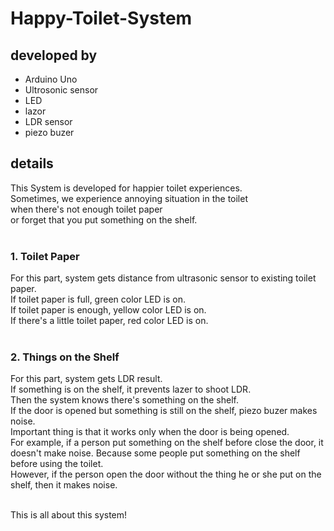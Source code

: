 # Happy-Toilet-System

## developed by<br>
* Arduino Uno<br>
* Ultrosonic sensor<br>
* LED<br>
* lazor<br>
* LDR sensor<br>
* piezo buzer<br>

## details<br>
This System is developed for happier toilet experiences.<br>
Sometimes, we experience annoying situation in the toilet <br>
when there's not enough toilet paper <br>
or forget that you put something on the shelf.<br>
<br>
### 1. Toilet Paper<br>
For this part, system gets distance from ultrasonic sensor to existing toilet paper.<br>
If toilet paper is full, green color LED is on.<br>
If toilet paper is enough, yellow color LED is on.<br>
If there's a little toilet paper, red color LED is on.<br>
<br>
### 2. Things on the Shelf<br>
For this part, system gets LDR result.<br>
If something is on the shelf, it prevents lazer to shoot LDR.<br>
Then the system knows there's something on the shelf.<br>
If the door is opened but something is still on the shelf, piezo buzer makes noise.<br>
Important thing is that it works only when the door is being opened.<br>
For example, if a person put something on the shelf before close the door, it doesn't make noise. 
Because some people put something on the shelf before using the toilet.<br>
However, if the person open the door without the thing he or she put on the shelf, then it makes noise.<br><br>

This is all about this system!

